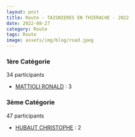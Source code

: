 ```yaml
---
layout: post
title: Route - TAISNIERES EN THIERACHE - 2022
date: 2022-08-27
category: Route
tags: Route
image: assets/img/blog/road.jpeg
---
```


### 1ère Catégorie
34 participants
- [MATTIOLI RONALD](https://teamspecializedlille.github.io/coureurs/mattiolironald) : 3

### 3ème Catégorie
47 participants
- [HUBAUT CHRISTOPHE](https://teamspecializedlille.github.io/coureurs/hubautchristophe) : 2
